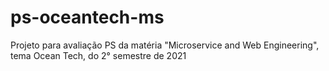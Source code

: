 # ps-oceantech-ms
Projeto para avaliação PS da matéria "Microservice and Web Engineering", tema Ocean Tech, do 2° semestre de 2021

